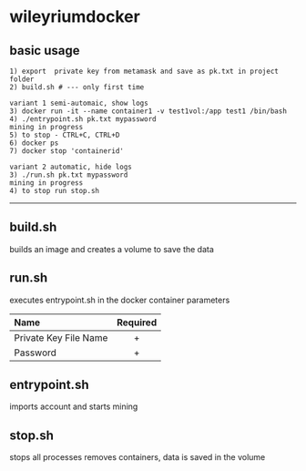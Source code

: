 # wileyriumdocker

## basic usage
    1) export  private key from metamask and save as pk.txt in project folder
    2) build.sh # --- only first time
    
    variant 1 semi-automaic, show logs
    3) docker run -it --name container1 -v test1vol:/app test1 /bin/bash
    4) ./entrypoint.sh pk.txt mypassword
    mining in progress
    5) to stop - CTRL+C, CTRL+D
    6) docker ps
    7) docker stop 'containerid'

    variant 2 automatic, hide logs
    3) ./run.sh pk.txt mypassword 
    mining in progress
    4) to stop run stop.sh 

---
    
## build.sh 
builds an image and creates a volume to save the data

## run.sh 
executes entrypoint.sh in the docker container
parameters

| Name                     | Required |
| :----------------------- | :------: |
| Private Key File Name    | +        |
| Password                 | +        |


## entrypoint.sh 

imports account and starts mining
    
## stop.sh 
stops all processes removes containers, data is saved in the volume

